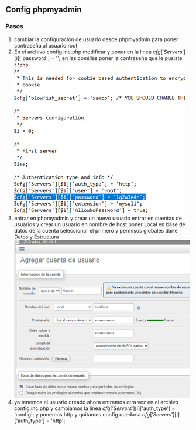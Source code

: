## Config phpmyadmin
### Pasos
1. cambiar la configuración de usuario desde phpmyadmin para poner contraseña al usuario root
2. En el archivo config.inc.php modificar y poner en la linea $cfg['Servers'][$i]['password'] = ''; en las comillas poner la contraseña que le pusiste
![](../Fotos/myadmin1.png)
3. entrar en phpmyadmin y crear un nuevo usuario entrar en cuentas de usuarios y crear un usuario en nombre de host poner Local en base de datos de la cuenta seleccionar el primero y permisos globales darle Datos y Estructura
![](../Fotos/myadmin2.png)
4. ya tenemos el usuario creado ahora entramos otra vez en el archivo config.inc.php y cambiamos la linea
$cfg['Servers'][$i]['auth_type'] = 'config'; y ponemos http y quitamos config quedaria $cfg['Servers'][$i]['auth_type'] = 'http';



